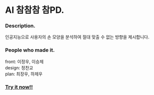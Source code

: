 # AI 참참참 참PD.

### Description.

인공지능으로 사용자의 손 모양을 분석하여 절대 맞출 수 없는 방향을 제시합니다.

### People who made it.

front: 이정우, 이승제  
design: 정찬교  
plan: 최장우, 하제우

### [Try it now!!](https://chamchamcham-ai.netlify.app/)
